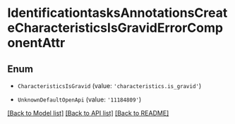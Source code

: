 # IdentificationtasksAnnotationsCreateCharacteristicsIsGravidErrorComponentAttr


## Enum

* `CharacteristicsIsGravid` (value: `'characteristics.is_gravid'`)

* `UnknownDefaultOpenApi` (value: `'11184809'`)

[[Back to Model list]](../README.md#documentation-for-models) [[Back to API list]](../README.md#documentation-for-api-endpoints) [[Back to README]](../README.md)
